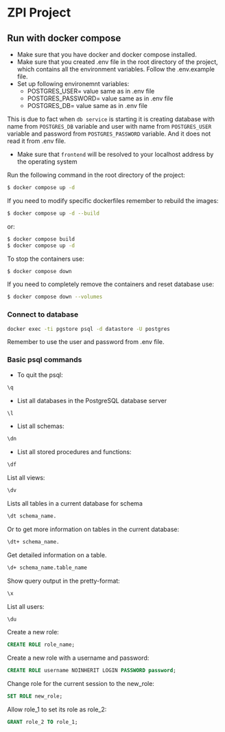 # ZPI Project

## Run with docker compose
* Make sure that you have docker and docker compose installed.
* Make sure that you created .env file in the root directory of the project, which contains all the environment variables. Follow the .env.example file.
* Set up following environemnt variables:
     * POSTGRES_USER= value same as in .env file
     * POSTGRES_PASSWORD= value same as in .env file
     * POSTGRES_DB= value same as in .env file

This is due to fact when `db service` is starting it is creating database with name from `POSTGRES_DB` variable and user with name from `POSTGRES_USER` variable and password from `POSTGRES_PASSWORD` variable. And it does not read it from .env file.

* Make sure that `frontend` will be resolved to your localhost address by the operating system

Run the following command in the root directory of the project:
```bash
$ docker compose up -d
```

If you need to modify specific dockerfiles remember to rebuild the images:
```bash
$ docker compose up -d --build
```
or:
```bash
$ docker compose build
$ docker compose up -d
```

To stop the containers use:
```bash
$ docker compose down
```

If you need to completely remove the containers and reset database use:
```bash
$ docker compose down --volumes
```

### Connect to database
```bash
docker exec -ti pgstore psql -d datastore -U postgres
```
Remember to use the user and password from .env file.

### Basic psql commands
* To quit the psql:
```bash
\q
```

* List all databases in the PostgreSQL database server

```bash
\l
```

* List all schemas:

```bash
\dn
```

* List all stored procedures and functions:

```bash
\df
```

List all views:

```bash
\dv
```

Lists all tables in a current database for schema
```bash
\dt schema_name.
```

Or to get more information on tables in the current database:

```bash
\dt+ schema_name.
```

Get detailed information on a table.

```bash
\d+ schema_name.table_name
```

Show query output in the pretty-format:

```bash
\x
```

List all users:

```bash
\du
```

Create a new role:
```sql
CREATE ROLE role_name;
```

Create a new role with a username and password:
```sql
CREATE ROLE username NOINHERIT LOGIN PASSWORD password;
```

Change role for the current session to the new_role:
```sql
SET ROLE new_role;
```

Allow role_1 to set its role as role_2:
```sql
GRANT role_2 TO role_1;
```
